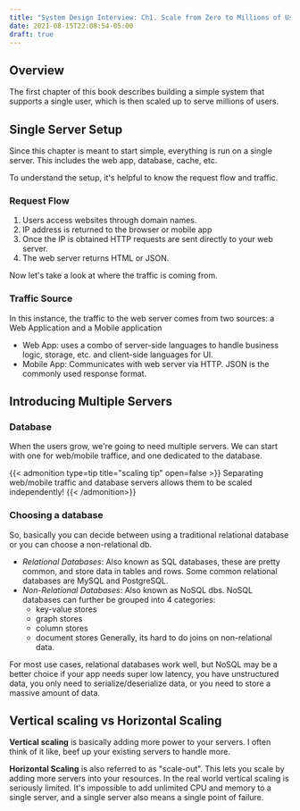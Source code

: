 ```yaml
---
title: "System Design Interview: Ch1. Scale from Zero to Millions of Users"
date: 2021-08-15T22:08:54-05:00
draft: true
---
```


## Overview
The first chapter of this book describes building a simple system
that supports a single user, which is then scaled up to serve
millions of users.

## Single Server Setup
Since this chapter is meant to start simple, everything is 
run on a single server. This includes the web app, database,
cache, etc.

To understand the setup, it's helpful to know the request flow
and traffic.

### Request Flow 
1. Users access websites through domain names.
2. IP address is returned to the browser or mobile app
3. Once the IP is obtained HTTP requests are sent directly to
your web server.
4. The web server returns HTML or JSON.

Now let's take a look at where the traffic is coming from.

### Traffic Source
In this instance, the traffic to the web server comes from two 
sources: a Web Application and a Mobile application
- Web App: uses a combo of server-side languages to handle business
logic, storage, etc. and client-side languages for UI.
- Mobile App: Communicates with web server via HTTP. JSON is the
commonly used response format.

## Introducing Multiple Servers
### Database
When the users grow, we're going to need multiple servers. We can
start with one for web/mobile traffice, and one dedicated to the
database. 

{{< admonition type=tip title="scaling tip" open=false >}}
Separating web/mobile traffic and database servers allows them
to be scaled independently!
{{< /admonition>}}

### Choosing a database
So, basically you can decide between using a traditional relational
database or you can choose a non-relational db.

- *Relational Databases*: Also known as SQL databases, these are
pretty common, and store data in tables and rows. Some common 
relational databases are MySQL and PostgreSQL.
- *Non-Relational Databases*: Also known as NoSQL dbs. NoSQL 
databases can further be grouped into 4 categories:
    - key-value stores
    - graph stores
    - column stores
    - document stores
Generally, its hard to do joins on non-relational data.

For most use cases, relational databases work well, but NoSQL
may be a better choice if your app needs super low latency,
you have unstructured data, you only need to serialize/deserialize
data, or you need to store a massive amount of data.

## Vertical scaling vs Horizontal Scaling
**Vertical scaling** is basically adding more power to your servers.
I often think of it like, beef up your existing servers to handle
more.

**Horizontal Scaling** is also referred to as "scale-out". This
lets you scale by adding more servers into your resources.
In the real world vertical scaling is seriously limited. It's 
impossible to add unlimited CPU and memory to a single server, and
a single server also means a single point of failure.

